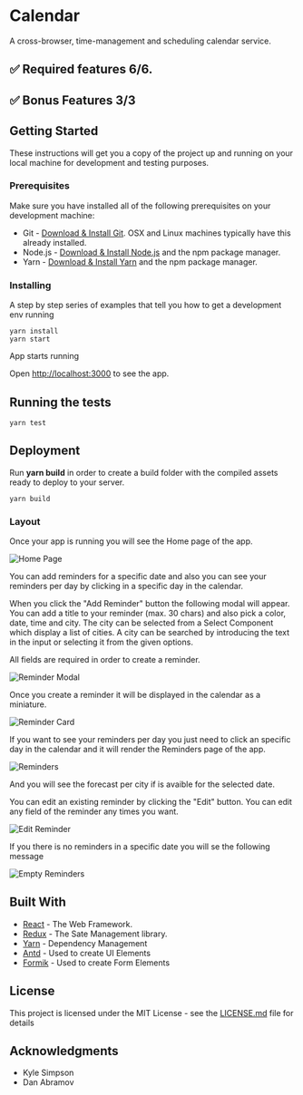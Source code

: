 # Calendar

A cross-browser, time-management and scheduling calendar service.

## ✅ Required features 6/6.

## ✅ Bonus Features 3/3

## Getting Started

These instructions will get you a copy of the project up and running on your local machine for development and testing purposes.

### Prerequisites

Make sure you have installed all of the following prerequisites on your development machine:

- Git - [Download & Install Git](https://git-scm.com/downloads). OSX and Linux machines typically have this already installed.
- Node.js - [Download & Install Node.js](https://nodejs.org/en/download/) and the npm package manager.
- Yarn - [Download & Install Yarn](https://yarnpkg.com/en/docs/install#windows-stable) and the npm package manager.

### Installing

A step by step series of examples that tell you how to get a development env running

```
yarn install
yarn start
```

App starts running

Open [http://localhost:3000](http://localhost:3000) to see the app.

## Running the tests

```
yarn test
```

## Deployment

Run **yarn build** in order to create a build folder with the compiled assets ready to deploy to your server.

```
yarn build
```

### Layout

Once your app is running you will see the Home page of the app.

<img src="/images/home.png" alt="Home Page">

You can add reminders for a specific date and also you can see your reminders per day by clicking in a specific day in the calendar.

When you click the "Add Reminder" button the following modal will appear. You can add a title to your reminder (max. 30 chars) and also pick a color, date, time and city.
The city can be selected from a Select Component which display a list of cities. A city can be searched by introducing the text in the input or selecting it from the given options.

All fields are required in order to create a reminder.

<img src="/images/reminder-modal.png" alt="Reminder Modal">

Once you create a reminder it will be displayed in the calendar as a miniature.

<img src="/images/reminder-card.png" alt="Reminder Card">

If you want to see your reminders per day you just need to click an specific day in the calendar and it will render the Reminders page of the app.

<img src="/images/reminders.png" alt="Reminders">

And you will see the forecast per city if is avaible for the selected date.

You can edit an existing reminder by clicking the "Edit" button. You can edit any field of the reminder any times you want.

<img src="/images/reminder-edit.png" alt="Edit Reminder">

If you there is no reminders in a specific date you will se the following message

<img src="/images/reminders-empty.png" alt="Empty Reminders">

## Built With

- [React](https://reactjs.org/) - The Web Framework.
- [Redux](https://react-redux.js.org/) - The Sate Management library.
- [Yarn](https://yarnpkg.com) - Dependency Management
- [Antd](https://rometools.github.io/rome/) - Used to create UI Elements
- [Formik](https://jaredpalmer.com/formik) - Used to create Form Elements

## License

This project is licensed under the MIT License - see the [LICENSE.md](LICENSE.md) file for details

## Acknowledgments

- Kyle Simpson
- Dan Abramov
